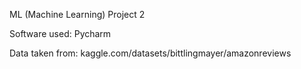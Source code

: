 ML (Machine Learning) Project 2

Software used: Pycharm

Data taken from: kaggle.com/datasets/bittlingmayer/amazonreviews
